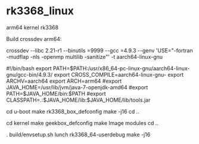 # rk3368_linux
arm64 kernel rk3368

Build crossdev arm64:

crossdev --libc 2.21-r1 --binutils =9999 --gcc =4.9.3 --genv 'USE="-fortran -mudflap -nls -openmp multilib -sanitize"' -t aarch64-linux-gnu

#!/bin/bash
export PATH=$PATH:/usr/x86_64-pc-linux-gnu/aarch64-linux-gnu/gcc-bin/4.9.3/
export CROSS_COMPILE=aarch64-linux-gnu-
export ARCHV=aarch64
export ARCH=arm64
#export JAVA_HOME=/usr/lib/jvm/java-7-openjdk-amd64
#export PATH=$JAVA_HOME/bin:$PATH
#export CLASSPATH=.:$JAVA_HOME/lib:$JAVA_HOME/lib/tools.jar

cd u-boot
make rk3368_box_defconfig
make -j16
cd ..

cd kernel
make geekbox_defconfig
make Image modules
cd ..

. build/envsetup.sh
lunch rk3368_64-userdebug
make -j16
